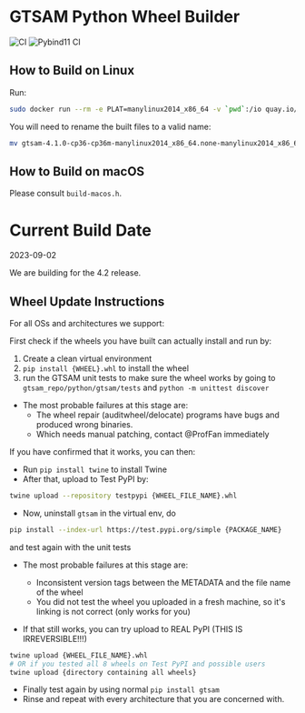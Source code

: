 # GTSAM Python Wheel Builder

![CI](https://github.com/ProfFan/gtsam-manylinux-build/workflows/CI/badge.svg) ![Pybind11 CI](https://github.com/borglab/gtsam-manylinux-build/workflows/Pybind11%20CI/badge.svg)

## How to Build on Linux

Run:
```bash
sudo docker run --rm -e PLAT=manylinux2014_x86_64 -v `pwd`:/io quay.io/pypa/manylinux2014_x86_64 /io/build-wheels.sh
```

You will need to rename the built files to a valid name:

```bash
mv gtsam-4.1.0-cp36-cp36m-manylinux2014_x86_64.none-manylinux2014_x86_64.whl gtsam-4.1.0-cp36-none-any.whl
```

## How to Build on macOS

Please consult `build-macos.h`.

# Current Build Date

2023-09-02

We are building for the 4.2 release.

## Wheel Update Instructions

For all OSs and architectures we support:

First check if the wheels you have built can actually install and run by:

1. Create a clean virtual environment
2. `pip install {WHEEL}.whl` to install the wheel
3. run the GTSAM unit tests to make sure the wheel works by going to `gtsam_repo/python/gtsam/tests` and `python -m unittest discover`

* The most probable failures at this stage are:
  * The wheel repair (auditwheel/delocate) programs have bugs and produced wrong binaries.
  * Which needs manual patching, contact @ProfFan immediately

If you have confirmed that it works, you can then:

* Run `pip install twine` to install Twine
* After that, upload to Test PyPI by:
```bash
twine upload --repository testpypi {WHEEL_FILE_NAME}.whl
```
* Now, uninstall `gtsam` in the virtual env, do
```bash
pip install --index-url https://test.pypi.org/simple {PACKAGE_NAME}
```
and test again with the unit tests

* The most probable failures at this stage are:
  * Inconsistent version tags between the METADATA and the file name of the wheel
  * You did not test the wheel you uploaded in a fresh machine, so it's linking is not correct (only works for you)

* If that still works, you can try upload to REAL PyPI (THIS IS IRREVERSIBLE!!!)
```bash
twine upload {WHEEL_FILE_NAME}.whl
# OR if you tested all 8 wheels on Test PyPI and possible users
twine upload {directory containing all wheels}
```
* Finally test again by using normal `pip install gtsam`
* Rinse and repeat with every architecture that you are concerned with.
